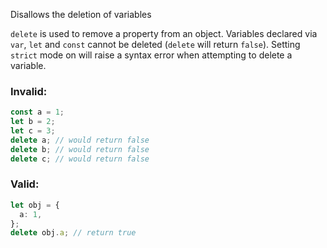 Disallows the deletion of variables

`delete` is used to remove a property from an object. Variables declared via
`var`, `let` and `const` cannot be deleted (`delete` will return `false`).
Setting `strict` mode on will raise a syntax error when attempting to delete a
variable.

### Invalid:

```typescript
const a = 1;
let b = 2;
let c = 3;
delete a; // would return false
delete b; // would return false
delete c; // would return false
```

### Valid:

```typescript
let obj = {
  a: 1,
};
delete obj.a; // return true
```
